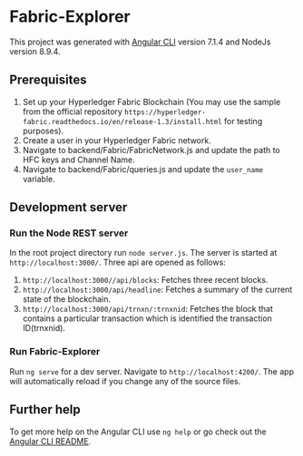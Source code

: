 # Fabric-Explorer
This project was generated with [Angular CLI](https://github.com/angular/angular-cli) version 7.1.4 and NodeJs version 8.9.4.

## Prerequisites
1. Set up your Hyperledger Fabric Blockchain (You may use the sample from the official repository `https://hyperledger-fabric.readthedocs.io/en/release-1.3/install.html` for testing purposes).
2. Create a user in your Hyperledger Fabric network.
3. Navigate to backend/Fabric/FabricNetwork.js and update the path to HFC keys and Channel Name.
4. Navigate to backend/Fabric/queries.js and update the `user_name` variable.

## Development server
### Run the Node REST server
In the root project directory run `node server.js`. The server is started at `http://localhost:3000/`. Three api are opened as follows:
1. `http://localhost:3000//api/blocks`: Fetches three recent blocks.
2. `http://localhost:3000/api/headline`: Fetches a summary of the current state of the blockchain.
3. `http://localhost:3000/api/trnxn/:trnxnid`: Fetches the block that contains a particular transaction which is identified the transaction ID(trnxnid).


### Run Fabric-Explorer
Run `ng serve` for a dev server. Navigate to `http://localhost:4200/`. The app will automatically reload if you change any of the source files.

## Further help
To get more help on the Angular CLI use `ng help` or go check out the [Angular CLI README](https://github.com/angular/angular-cli/blob/master/README.md).
